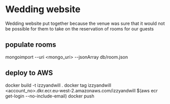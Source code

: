 # Wedding website

Wedding website put together because the venue was sure that it would not be possible for
them to take on the reservation of rooms for our guests

## populate rooms
mongoimport --uri <mongo_uri> --jsonArray db/room.json

## deploy to AWS

docker build -t izzyandwill .
docker tag izzyandwill <account_no>.dkr.ecr.eu-west-2.amazonaws.com/izzyandwill
$(aws ecr get-login --no-include-email)
docker push 
